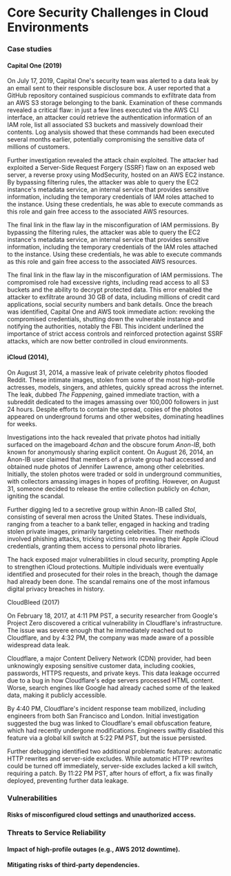 # Core Security Challenges in Cloud Environments

### Case studies

#### Capital One (2019)

On July 17, 2019, Capital One\'s security team was alerted to a data
leak by an email sent to their responsible disclosure box. A user
reported that a GitHub repository contained suspicious commands to
exfiltrate data from an AWS S3 storage belonging to the bank.
Examination of these commands revealed a critical flaw: in just a few
lines executed via the AWS CLI interface, an attacker could retrieve the
authentication information of an IAM role, list all associated S3
buckets and massively download their contents. Log analysis showed that
these commands had been executed several months earlier, potentially
compromising the sensitive data of millions of customers.

Further investigation revealed the attack chain exploited. The attacker
had exploited a Server-Side Request Forgery (SSRF) flaw on an exposed
web server, a reverse proxy using ModSecurity, hosted on an AWS EC2
instance. By bypassing filtering rules, the attacker was able to query
the EC2 instance\'s metadata service, an internal service that provides
sensitive information, including the temporary credentials of IAM roles
attached to the instance. Using these credentials, he was able to
execute commands as this role and gain free access to the associated AWS
resources.

The final link in the flaw lay in the misconfiguration of IAM
permissions. By bypassing the filtering rules, the attacker was able to
query the EC2 instance\'s metadata service, an internal service that
provides sensitive information, including the temporary credentials of
the IAM roles attached to the instance. Using these credentials, he was
able to execute commands as this role and gain free access to the
associated AWS resources.

The final link in the flaw lay in the misconfiguration of IAM
permissions. The compromised role had excessive rights, including read
access to all S3 buckets and the ability to decrypt protected data. This
error enabled the attacker to exfiltrate around 30 GB of data, including
millions of credit card applications, social security numbers and bank
details. Once the breach was identified, Capital One and AWS took
immediate action: revoking the compromised credentials, shutting down
the vulnerable instance and notifying the authorities, notably the FBI.
This incident underlined the importance of strict access controls and
reinforced protection against SSRF attacks, which are now better
controlled in cloud environments.

#### iCloud (2014), 

On August 31, 2014, a massive leak of private celebrity photos flooded
Reddit. These intimate images, stolen from some of the most high-profile
actresses, models, singers, and athletes, quickly spread across the
internet. The leak, dubbed *The Fappening*, gained immediate traction,
with a subreddit dedicated to the images amassing over 100,000 followers
in just 24 hours. Despite efforts to contain the spread, copies of the
photos appeared on underground forums and other websites, dominating
headlines for weeks.

Investigations into the hack revealed that private photos had initially
surfaced on the imageboard *4chan* and the obscure forum *Anon-IB*, both
known for anonymously sharing explicit content. On August 26, 2014, an
Anon-IB user claimed that members of a private group had accessed and
obtained nude photos of Jennifer Lawrence, among other celebrities.
Initially, the stolen photos were traded or sold in underground
communities, with collectors amassing images in hopes of profiting.
However, on August 31, someone decided to release the entire collection
publicly on *4chan*, igniting the scandal.

Further digging led to a secretive group within Anon-IB called *Stol*,
consisting of several men across the United States. These individuals,
ranging from a teacher to a bank teller, engaged in hacking and trading
stolen private images, primarily targeting celebrities. Their methods
involved phishing attacks, tricking victims into revealing their Apple
iCloud credentials, granting them access to personal photo libraries.

The hack exposed major vulnerabilities in cloud security, prompting
Apple to strengthen iCloud protections. Multiple individuals were
eventually identified and prosecuted for their roles in the breach,
though the damage had already been done. The scandal remains one of the
most infamous digital privacy breaches in history.

CloudBleed (2017)

On February 18, 2017, at 4:11 PM PST, a security researcher from
Google\'s Project Zero discovered a critical vulnerability in
Cloudflare\'s infrastructure. The issue was severe enough that he
immediately reached out to Cloudflare, and by 4:32 PM, the company was
made aware of a possible widespread data leak.

Cloudflare, a major Content Delivery Network (CDN) provider, had been
unknowingly exposing sensitive customer data, including cookies,
passwords, HTTPS requests, and private keys. This data leakage occurred
due to a bug in how Cloudflare\'s edge servers processed HTML content.
Worse, search engines like Google had already cached some of the leaked
data, making it publicly accessible.

By 4:40 PM, Cloudflare\'s incident response team mobilized, including
engineers from both San Francisco and London. Initial investigation
suggested the bug was linked to Cloudflare's email obfuscation feature,
which had recently undergone modifications. Engineers swiftly disabled
this feature via a global kill switch at 5:22 PM PST, but the issue
persisted.

Further debugging identified two additional problematic features:
automatic HTTP rewrites and server-side excludes. While automatic HTTP
rewrites could be turned off immediately, server-side excludes lacked a
kill switch, requiring a patch. By 11:22 PM PST, after hours of effort,
a fix was finally deployed, preventing further data leakage.

### Vulnerabilities

#### Risks of misconfigured cloud settings and unauthorized access.

### Threats to Service Reliability

#### Impact of high-profile outages (e.g., AWS 2012 downtime).

#### Mitigating risks of third-party dependencies.

## 
